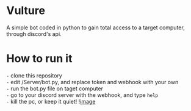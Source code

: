 # Vulture
A simple bot coded in python to gain total access to a target computer, through discord's api.

# How to run it
` - ` clone this repository\
` - ` edit /Server/bot.py, and replace token and webhook with your own\
` - ` run the bot.py file on taget computer\
` - ` go to your discord server with the webhook, and type `help`\
` - ` kill the pc, or keep it quiet!
\![image](https://github.com/user-attachments/assets/91e5c0ca-ca8a-4864-8dce-abaefe6fb02e)
